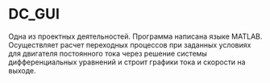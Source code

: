 # DC_GUI
Одна из проектных деятельностей.
Программа написана языке MATLAB. Осуществляет расчет переходных процессов при заданных условиях для двигателя постоянного тока через решение системы дифференциальных уравнений и строит графики тока и скорости на выходе.
